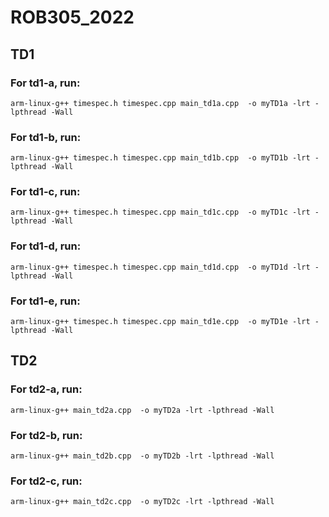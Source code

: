 # ROB305_2022

## TD1

### For td1-a, run:
```
arm-linux-g++ timespec.h timespec.cpp main_td1a.cpp  -o myTD1a -lrt -lpthread -Wall
```

### For td1-b, run:
```
arm-linux-g++ timespec.h timespec.cpp main_td1b.cpp  -o myTD1b -lrt -lpthread -Wall
```

### For td1-c, run:
```
arm-linux-g++ timespec.h timespec.cpp main_td1c.cpp  -o myTD1c -lrt -lpthread -Wall
```

### For td1-d, run:
```
arm-linux-g++ timespec.h timespec.cpp main_td1d.cpp  -o myTD1d -lrt -lpthread -Wall
```

### For td1-e, run:
```
arm-linux-g++ timespec.h timespec.cpp main_td1e.cpp  -o myTD1e -lrt -lpthread -Wall
```

## TD2

### For td2-a, run:
```
arm-linux-g++ main_td2a.cpp  -o myTD2a -lrt -lpthread -Wall
```
### For td2-b, run:
```
arm-linux-g++ main_td2b.cpp  -o myTD2b -lrt -lpthread -Wall
```
### For td2-c, run:
```
arm-linux-g++ main_td2c.cpp  -o myTD2c -lrt -lpthread -Wall
```
